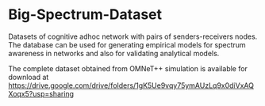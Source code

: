 # Big-Spectrum-Dataset
Datasets of cognitive adhoc network with pairs of senders-receivers nodes. The database can be used for generating empirical models for spectrum awareness in networks and also for validating analytical models.

The complete dataset obtained from OMNeT++ simulation is available for download at https://drive.google.com/drive/folders/1gK5Ue9vqy75ymAUzLq9x0diVxAQXoqx5?usp=sharing
